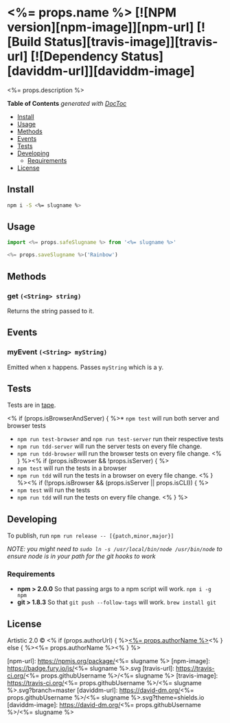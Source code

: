 # <%= props.name %> [![NPM version][npm-image]][npm-url] [![Build Status][travis-image]][travis-url] [![Dependency Status][daviddm-url]][daviddm-image]

<%= props.description %>

<!-- START doctoc generated TOC please keep comment here to allow auto update -->
<!-- DON'T EDIT THIS SECTION, INSTEAD RE-RUN doctoc TO UPDATE -->
**Table of Contents**  *generated with [DocToc](http://doctoc.herokuapp.com/)*

- [Install](#install)
- [Usage](#usage)
- [Methods](#methods)
- [Events](#events)
- [Tests](#tests)
- [Developing](#developing)
  - [Requirements](#requirements)
- [License](#license)

<!-- END doctoc generated TOC please keep comment here to allow auto update -->

## Install

```sh
npm i -S <%= slugname %>
```


## Usage

```js
import <%= props.safeSlugname %> from '<%= slugname %>'

<%= props.saveSlugname %>('Rainbow')
```

## Methods
### get `(<String> string)`
Returns the string passed to it.

## Events
### myEvent `(<String> myString)`
Emitted when x happens. Passes `myString` which is a y.

## Tests
Tests are in [tape](https://github.com/substack/tape).

<% if (props.isBrowserAndServer) { %>* `npm test` will run both server and browser tests
* `npm run test-browser` and `npm run test-server` run their respective tests
* `npm run tdd-server` will run the server tests on every file change.
* `npm run tdd-browser` will run the browser tests on every file change.
<% } %><% if (props.isBrowser && !props.isServer) { %>
* `npm test` will run the tests in a browser
* `npm run tdd` will run the tests in a browser on every file change.
<% } %><% if (!props.isBrowser && (props.isServer || props.isCLI)) { %>
* `npm test` will run the tests
* `npm run tdd` will run the tests on every file change.
<% } %>

## Developing
To publish, run `npm run release -- [{patch,minor,major}]`

_NOTE: you might need to `sudo ln -s /usr/local/bin/node /usr/bin/node` to ensure node is in your path for the git hooks to work_

### Requirements
* **npm > 2.0.0** So that passing args to a npm script will work. `npm i -g npm`
* **git > 1.8.3** So that `git push --follow-tags` will work. `brew install git`

## License

Artistic 2.0 © <% if (props.authorUrl) { %>[<%= props.authorName %>](<%= props.authorUrl %>)<% } else { %><%= props.authorName %><% } %>


[npm-url]: https://npmjs.org/package/<%= slugname %>
[npm-image]: https://badge.fury.io/js/<%= slugname %>.svg
[travis-url]: https://travis-ci.org/<%= props.githubUsername %>/<%= slugname %>
[travis-image]: https://travis-ci.org/<%= props.githubUsername %>/<%= slugname %>.svg?branch=master
[daviddm-url]: https://david-dm.org/<%= props.githubUsername %>/<%= slugname %>.svg?theme=shields.io
[daviddm-image]: https://david-dm.org/<%= props.githubUsername %>/<%= slugname %>
